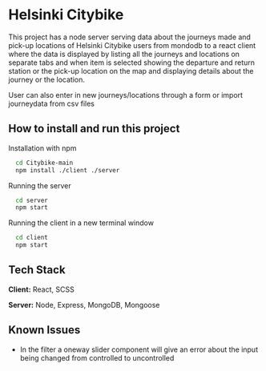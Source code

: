 # Helsinki Citybike

This project has a node server serving data about the journeys made and pick-up locations of Helsinki Citybike users from mondodb to a react client where the data is displayed by listing all the journeys and locations on separate tabs and when item is selected showing the departure and return station or the pick-up location on the map and displaying details about the journey or the location.

User can also enter in new journeys/locations through a form or import journeydata from csv files

## How to install and run this project

Installation with npm

```bash
  cd Citybike-main
  npm install ./client ./server
```

Running the server

```bash
  cd server
  npm start
```

Running the client in a new terminal window

```bash
  cd client
  npm start
```

## Tech Stack

**Client:** React, SCSS

**Server:** Node, Express, MongoDB, Mongoose

## Known Issues

- In the filter a oneway slider component will give an error about the input being changed from controlled to uncontrolled
